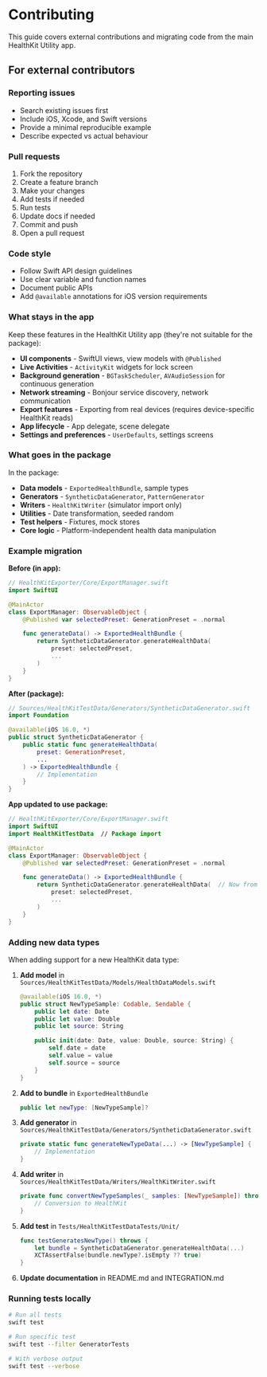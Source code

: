 # Contributing

This guide covers external contributions and migrating code from the main HealthKit Utility app.

## For external contributors

### Reporting issues

- Search existing issues first
- Include iOS, Xcode, and Swift versions
- Provide a minimal reproducible example
- Describe expected vs actual behaviour

### Pull requests

1. Fork the repository
2. Create a feature branch
3. Make your changes
4. Add tests if needed
5. Run tests
6. Update docs if needed
7. Commit and push
8. Open a pull request

### Code style

- Follow Swift API design guidelines
- Use clear variable and function names
- Document public APIs
- Add `@available` annotations for iOS version requirements


### What stays in the app

Keep these features in the HealthKit Utility app (they're not suitable for the package):

- **UI components** - SwiftUI views, view models with `@Published`
- **Live Activities** - `ActivityKit` widgets for lock screen
- **Background generation** - `BGTaskScheduler`, `AVAudioSession` for continuous generation
- **Network streaming** - Bonjour service discovery, network communication
- **Export features** - Exporting from real devices (requires device-specific HealthKit reads)
- **App lifecycle** - App delegate, scene delegate
- **Settings and preferences** - `UserDefaults`, settings screens

### What goes in the package

In the package:

- **Data models** - `ExportedHealthBundle`, sample types
- **Generators** - `SyntheticDataGenerator`, `PatternGenerator`
- **Writers** - `HealthKitWriter` (simulator import only)
- **Utilities** - Date transformation, seeded random
- **Test helpers** - Fixtures, mock stores
- **Core logic** - Platform-independent health data manipulation

### Example migration

**Before (in app):**
```swift
// HealthKitExporter/Core/ExportManager.swift
import SwiftUI

@MainActor
class ExportManager: ObservableObject {
    @Published var selectedPreset: GenerationPreset = .normal

    func generateData() -> ExportedHealthBundle {
        return SyntheticDataGenerator.generateHealthData(
            preset: selectedPreset,
            ...
        )
    }
}
```

**After (package):**
```swift
// Sources/HealthKitTestData/Generators/SyntheticDataGenerator.swift
import Foundation

@available(iOS 16.0, *)
public struct SyntheticDataGenerator {
    public static func generateHealthData(
        preset: GenerationPreset,
        ...
    ) -> ExportedHealthBundle {
        // Implementation
    }
}
```

**App updated to use package:**
```swift
// HealthKitExporter/Core/ExportManager.swift
import SwiftUI
import HealthKitTestData  // Package import

@MainActor
class ExportManager: ObservableObject {
    @Published var selectedPreset: GenerationPreset = .normal

    func generateData() -> ExportedHealthBundle {
        return SyntheticDataGenerator.generateHealthData(  // Now from package
            preset: selectedPreset,
            ...
        )
    }
}
```

### Adding new data types

When adding support for a new HealthKit data type:

1. **Add model** in `Sources/HealthKitTestData/Models/HealthDataModels.swift`
   ```swift
   @available(iOS 16.0, *)
   public struct NewTypeSample: Codable, Sendable {
       public let date: Date
       public let value: Double
       public let source: String

       public init(date: Date, value: Double, source: String) {
           self.date = date
           self.value = value
           self.source = source
       }
   }
   ```

2. **Add to bundle** in `ExportedHealthBundle`
   ```swift
   public let newType: [NewTypeSample]?
   ```

3. **Add generator** in `Sources/HealthKitTestData/Generators/SyntheticDataGenerator.swift`
   ```swift
   private static func generateNewTypeData(...) -> [NewTypeSample] {
       // Implementation
   }
   ```

4. **Add writer** in `Sources/HealthKitTestData/Writers/HealthKitWriter.swift`
   ```swift
   private func convertNewTypeSamples(_ samples: [NewTypeSample]) throws -> [HKQuantitySample] {
       // Conversion to HealthKit
   }
   ```

5. **Add test** in `Tests/HealthKitTestDataTests/Unit/`
   ```swift
   func testGeneratesNewType() throws {
       let bundle = SyntheticDataGenerator.generateHealthData(...)
       XCTAssertFalse(bundle.newType?.isEmpty ?? true)
   }
   ```

6. **Update documentation** in README.md and INTEGRATION.md

### Running tests locally

```bash
# Run all tests
swift test

# Run specific test
swift test --filter GeneratorTests

# With verbose output
swift test --verbose
```